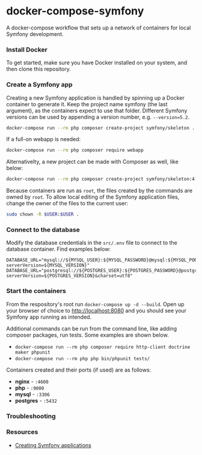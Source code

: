# docker-compose-symfony

A docker-compose workflow that sets up a network of containers for local Symfony development.

### Install Docker

To get started, make sure you have Docker installed on your system, and then clone this repository.

### Create a Symfony app

Creating a new Symfony application is handled by spinning up a Docker container to generate it.
Keep the project name symfony (the last argument), as the containers expect to use that folder.
Different Symfony versions can be used by appending a version number, e.g. `--version=5.2`.

``` sh
docker-compose run --rm php composer create-project symfony/skeleton .
```
If a full-on webapp is needed:
``` sh
docker-compose run --rm php composer require webapp
```

Alternativelty, a new project can be made with Composer as well, like below:

``` sh
docker-compose run --rm php composer create-project symfony/skeleton:4.3.99 .
```

Because containers are run as `root`, the files created by the commands are owned by `root`. To allow local editing of the Symfony application files, change the owner of the files to the current user:
``` sh
sudo chown -R $USER:$USER .
```

### Connect to the database

Modify the database credentials in the `src/.env` file to connect to the database container.
Find examples below:
```
DATABASE_URL="mysql://${MYSQL_USER}:${MYSQL_PASSWORD}@mysql:${MYSQL_PORT}/${MYSQL_DATABASE}?serverVersion=${MYSQL_VERSION}"
DATABASE_URL="postgresql://${POSTGRES_USER}:${POSTGRES_PASSWORD}@postgres:${POSTGRES_PORT}/${POSTGRES_DB}?serverVersion=${POSTGRES_VERSION}&charset=utf8"
```

### Start the containers

From the respository's root run `docker-compose up -d --build`. Open up your browser of choice to [http://localhost:8080](http://localhost:8080) and you should see your Symfony app running as intended.

Additional commands can be run from the command line, like adding composer packages, run tests. Some examples are shown below.

- `docker-compose run --rm php composer require http-client doctrine maker phpunit`
- `docker-compose run --rm php php bin/phpunit tests/`

Containers created and their ports (if used) are as follows:

- **nginx** - `:4600`
- **php** - `:9000`
- **mysql** - `:3306`
- **postgres** - `:5432`

### Troubleshooting

<!-- The following issues have occurred: -->

### Resources

- [Creating Symfony applications](https://symfony.com/doc/current/setup.html#creating-symfony-applications)
